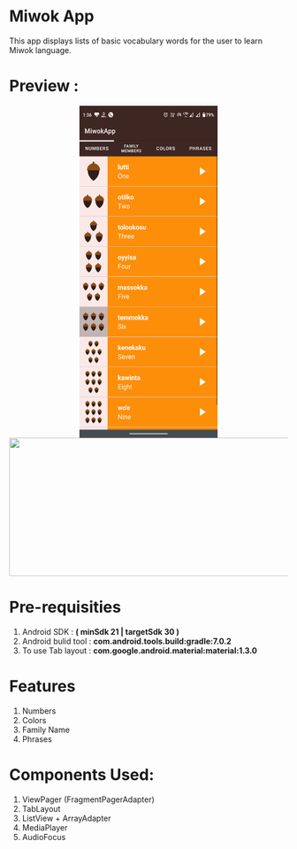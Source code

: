 
# Miwok App 
This app displays lists of basic vocabulary words for the user to learn Miwok language.
# Preview :
<p align="center"><img src="../img/miwok2.gif" align="center" width=250dp height=600dp /> 
                                                            <img src="../img/miwok(h).gif" align="center" width=600dp height=250dp  /></p>
                                                            
# Pre-requisities
1. Android SDK : **( minSdk 21 | targetSdk 30 )**
2. Android bulid tool : **com.android.tools.build:gradle:7.0.2**
3. To use Tab layout : **com.google.android.material:material:1.3.0**
# Features
1. Numbers
2. Colors
3. Family Name
4. Phrases

# Components Used:
1. ViewPager (FragmentPagerAdapter)
2. TabLayout
3. ListView + ArrayAdapter
4. MediaPlayer
5. AudioFocus

